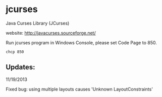 jcurses
=======

Java Curses Library (JCurses)

website: http://javacurses.sourceforge.net/

Run jcurses program in Windows Console, please set Code Page to 850.
```
chcp 850
```

Updates:
------------------

11/19/2013

Fixed bug: using multiple layouts causes 'Unknown LayoutConstraints'
